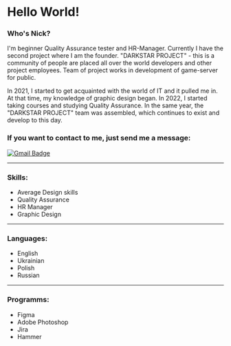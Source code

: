 # Hello World!


### Who's Nick?

  I'm beginner Quality Assurance tester and HR-Manager. 
Currently I have the second project where I am the founder. 
"DARKSTAR PROJECT" - this is a community of people are placed all over the world developers and other project employees. Team of project works in development of game-server for public. 

  In 2021, I started to get acquainted with the world of IT and it pulled me in. At that time, my knowledge of graphic design began. In 2022, I started taking courses and studying Quality Assurance. In the same year, the "DARKSTAR PROJECT" team was assembled, which continues to exist and develop to this day.

### If you want to contact to me, just send me a message: 
[![Gmail Badge](https://img.shields.io/badge/-Gmail-red?style=flat&logo=Gmail&logoColor=white)](mailto:nick9tkachuk@gmail.com)

---

### Skills:
- Average Design skills
- Quality Assurance
- HR Manager
- Graphic Design

---

### Languages:
- English
- Ukrainian
- Polish
- Russian

---

### Programms:

- Figma
- Adobe Photoshop
- Jira
- Hammer
